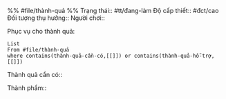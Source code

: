 %%
#file/thành-quả
%%
Trạng thái:: #tt/đang-làm
Độ cấp thiết:: #đct/cao
Đối tượng thụ hưởng:: 
Người chơi:: 

Phục vụ cho thành quả:
```dataview
List 
From #file/thành-quả 
where contains(thành-quả-cần-có,[[]]) or contains(thành-quả-hỗ-trợ,[[]]) 
```
Thành quả cần có:: 

Thành phẩm:: 